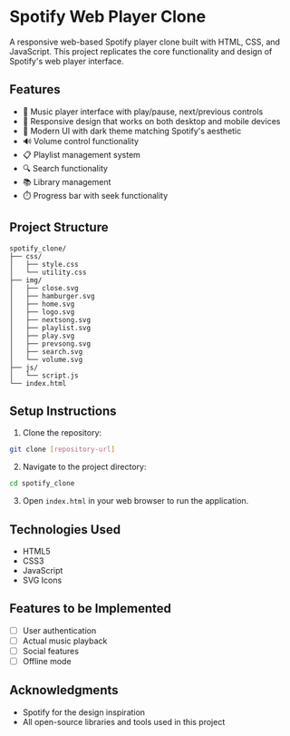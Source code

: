 # Spotify Web Player Clone

A responsive web-based Spotify player clone built with HTML, CSS, and JavaScript. This project replicates the core functionality and design of Spotify's web player interface.

## Features

- 🎵 Music player interface with play/pause, next/previous controls
- 📱 Responsive design that works on both desktop and mobile devices
- 🎨 Modern UI with dark theme matching Spotify's aesthetic
- 🔊 Volume control functionality
- 📋 Playlist management system
- 🔍 Search functionality
- 📚 Library management
- ⏱️ Progress bar with seek functionality

## Project Structure

```
spotify_clone/
├── css/
│   ├── style.css
│   └── utility.css
├── img/
│   ├── close.svg
│   ├── hamburger.svg
│   ├── home.svg
│   ├── logo.svg
│   ├── nextsong.svg
│   ├── playlist.svg
│   ├── play.svg
│   ├── prevsong.svg
│   ├── search.svg
│   └── volume.svg
├── js/
│   └── script.js
└── index.html
```

## Setup Instructions

1. Clone the repository:
```bash
git clone [repository-url]
```

2. Navigate to the project directory:
```bash
cd spotify_clone
```

3. Open `index.html` in your web browser to run the application.

## Technologies Used

- HTML5
- CSS3
- JavaScript
- SVG Icons

## Features to be Implemented

- [ ] User authentication
- [ ] Actual music playback
- [ ] Social features
- [ ] Offline mode

## Acknowledgments

- Spotify for the design inspiration
- All open-source libraries and tools used in this project 